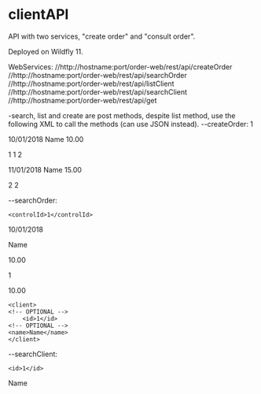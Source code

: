 # clientAPI
API with two services, "create order" and "consult order".

Deployed on Wildfly 11.

WebServices:
//http://hostname:port/order-web/rest/api/createOrder
//http://hostname:port/order-web/rest/api/searchOrder
//http://hostname:port/order-web/rest/api/listClient
//http://hostname:port/order-web/rest/api/searchClient
//http://hostname:port/order-web/rest/api/get

-search, list and create are post methods, despite list method, use the following XML to call the methods (can use JSON instead).
--createOrder:
<orderList>
<order>
	<controlId>1</controlId>
  <!-- OPTIONAL -->
  <date>10/01/2018</date>
  <productName>Name</productName>
  <productValue>10.00</productValue>
  <!-- OPTIONAL -->
  <productQuantity>1</productQuantity>
	<client>
		<id>1</id>
	</client>
</order>
<order>
	<controlId>2</controlId>
  <!-- OPTIONAL -->
  <date>11/01/2018</date>
  <productName>Name</productName>
  <productValue>15.00</productValue>
  <!-- OPTIONAL -->
  <productQuantity>2</productQuantity>
	<client>
		<id>2</id>
	</client>
</order>
</orderList>


--searchOrder:
<order>
  <!-- OPTIONAL -->
	<controlId>1</controlId>
  <!-- OPTIONAL -->
  <date>10/01/2018</date>
  <!-- OPTIONAL -->
  <productName>Name</productName>
  <!-- OPTIONAL -->
  <productValue>10.00</productValue>
  <!-- OPTIONAL -->
  <productQuantity>1</productQuantity>
  <!-- OPTIONAL -->
  <totalValue>10.00</totalValue>
  <!-- OPTIONAL -->
	<client>
    <!-- OPTIONAL -->
		<id>1</id>
    <!-- OPTIONAL -->
    <name>Name</name>
	</client>
</order>


--searchClient:
<client>
  <!-- OPTIONAL -->
	<id>1</id>
  <!-- OPTIONAL -->
  <name>Name</name>
</client>
